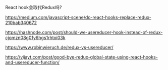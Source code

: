 React hook会取代Redux吗?

https://medium.com/javascript-scene/do-react-hooks-replace-redux-210bab340672

https://hashnode.com/post/should-we-usereducer-hook-instead-of-redux-cjomzn08g01y6hgs1rhtoi03k

https://www.robinwieruch.de/redux-vs-usereducer/

https://vijayt.com/post/good-bye-redux-global-state-using-react-hooks-and-usereducer-function/

